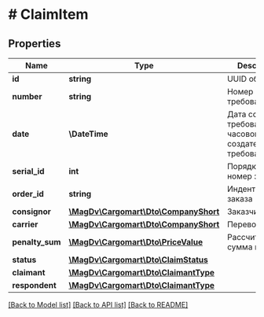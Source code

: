 # # ClaimItem

## Properties

Name | Type | Description | Notes
------------ | ------------- | ------------- | -------------
**id** | **string** | UUID объекта |
**number** | **string** | Номер требования |
**date** | **\DateTime** | Дата создания требования (в часовом поясе создателя требования) |
**serial_id** | **int** | Порядковый номер заказа | [optional]
**order_id** | **string** | Индентификатор заказа |
**consignor** | [**\MagDv\Cargomart\Dto\CompanyShort**](CompanyShort.md) | Заказчик | [optional]
**carrier** | [**\MagDv\Cargomart\Dto\CompanyShort**](CompanyShort.md) | Перевозчик | [optional]
**penalty_sum** | [**\MagDv\Cargomart\Dto\PriceValue**](PriceValue.md) | Рассчитанная сумма штрафа | [optional]
**status** | [**\MagDv\Cargomart\Dto\ClaimStatus**](ClaimStatus.md) |  |
**claimant** | [**\MagDv\Cargomart\Dto\ClaimantType**](ClaimantType.md) |  | [optional]
**respondent** | [**\MagDv\Cargomart\Dto\ClaimantType**](ClaimantType.md) |  | [optional]

[[Back to Model list]](../../README.md#models) [[Back to API list]](../../README.md#endpoints) [[Back to README]](../../README.md)
